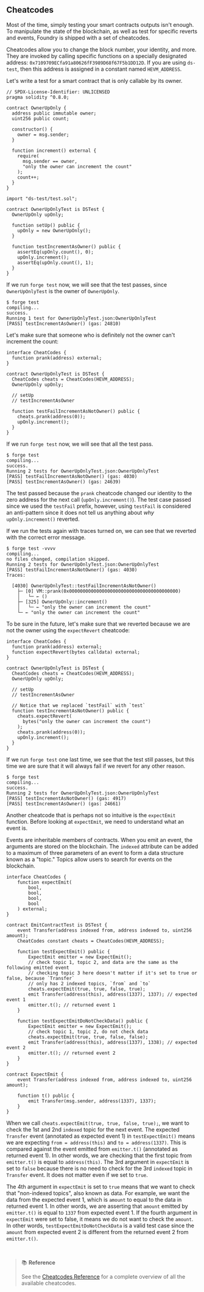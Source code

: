 ## Cheatcodes

Most of the time, simply testing your smart contracts outputs isn't enough. To manipulate the state of the blockchain, as well as test for specific reverts and events, Foundry is shipped with a set of cheatcodes.

Cheatcodes allow you to change the block number, your identity, and more. They are invoked by calling specific functions on a specially designated address: `0x7109709ECfa91a80626fF3989D68f67F5b1DD12D`. If you are using `ds-test`, then this address is assigned in a constant named `HEVM_ADDRESS`.

Let's write a test for a smart contract that is only callable by its owner.

```solidity
// SPDX-License-Identifier: UNLICENSED
pragma solidity ^0.8.0;

contract OwnerUpOnly {
  address public immutable owner;
  uint256 public count;

  constructor() {
    owner = msg.sender;
  }

  function increment() external {
    require(
      msg.sender == owner,
      "only the owner can increment the count"
    );
    count++;
  }
}

import "ds-test/test.sol";

contract OwnerUpOnlyTest is DSTest {
  OwnerUpOnly upOnly;

  function setUp() public {
    upOnly = new OwnerUpOnly();
  }

  function testIncrementAsOwner() public {
    assertEq(upOnly.count(), 0);
    upOnly.increment();
    assertEq(upOnly.count(), 1);
  }
}
```

If we run `forge test` now, we will see that the test passes, since `OwnerUpOnlyTest` is the owner of `OwnerUpOnly`.

```ignore
$ forge test
compiling...
success.
Running 1 test for OwnerUpOnlyTest.json:OwnerUpOnlyTest
[PASS] testIncrementAsOwner() (gas: 24810)
```

Let's make sure that someone who is definitely not the owner can't increment the count:

```solidity
interface CheatCodes {
  function prank(address) external;
}

contract OwnerUpOnlyTest is DSTest {
  CheatCodes cheats = CheatCodes(HEVM_ADDRESS);
  OwnerUpOnly upOnly;

  // setUp
  // testIncrementAsOwner

  function testFailIncrementAsNotOwner() public {
    cheats.prank(address(0));
    upOnly.increment();
  }
}
```

If we run `forge test` now, we will see that all the test pass.

```ignore
$ forge test
compiling...
success.
Running 2 tests for OwnerUpOnlyTest.json:OwnerUpOnlyTest
[PASS] testFailIncrementAsNotOwner() (gas: 4030)
[PASS] testIncrementAsOwner() (gas: 24639)
```

The test passed because the `prank` cheatcode changed our identity to the zero address for the next call (`upOnly.increment()`). The test case passed since we used the `testFail` prefix, however, using `testFail` is considered an anti-pattern since it does not tell us anything about *why* `upOnly.increment()` reverted.

If we run the tests again with traces turned on, we can see that we reverted with the correct error message.

```ignore
$ forge test -vvvv
compiling...
no files changed, compilation skipped.
Running 2 tests for OwnerUpOnlyTest.json:OwnerUpOnlyTest
[PASS] testFailIncrementAsNotOwner() (gas: 4030)
Traces:

  [4030] OwnerUpOnlyTest::testFailIncrementAsNotOwner()
    ├─ [0] VM::prank(0x0000000000000000000000000000000000000000)
    │   └─ ← ()
    ├─ [325] OwnerUpOnly::increment()
    │   └─ ← "only the owner can increment the count"
    └─ ← "only the owner can increment the count"
```

To be sure in the future, let's make sure that we reverted because we are not the owner using the `expectRevert` cheatcode:

```solidity
interface CheatCodes {
  function prank(address) external;
  function expectRevert(bytes calldata) external;
}

contract OwnerUpOnlyTest is DSTest {
  CheatCodes cheats = CheatCodes(HEVM_ADDRESS);
  OwnerUpOnly upOnly;

  // setUp
  // testIncrementAsOwner

  // Notice that we replaced `testFail` with `test`
  function testIncrementAsNotOwner() public {
    cheats.expectRevert(
      bytes("only the owner can increment the count")
    );
    cheats.prank(address(0));
    upOnly.increment();
  }
}
```

If we run `forge test` one last time, we see that the test still passes, but this time we are sure that it will always fail if we revert for any other reason.

```ignore
$ forge test
compiling...
success.
Running 2 tests for OwnerUpOnlyTest.json:OwnerUpOnlyTest
[PASS] testIncrementAsNotOwner() (gas: 4917)
[PASS] testIncrementAsOwner() (gas: 24661)
```

Another cheatcode that is perhaps not so intuitive is the `expectEmit` function. Before looking at `expectEmit`, we need to understand what an event is.

Events are inheritable members of contracts. When you emit an event, the arguments are stored on the blockchain. The `indexed` attribute can be added to a maximum of three parameters of an event to form a data structure known as a "topic." Topics allow users to search for events on the blockchain.

```solidity
interface CheatCodes {
    function expectEmit(
        bool,
        bool,
        bool,
        bool
    ) external;
}

contract EmitContractTest is DSTest {
    event Transfer(address indexed from, address indexed to, uint256 amount);
    CheatCodes constant cheats = CheatCodes(HEVM_ADDRESS);

    function testExpectEmit() public {
        ExpectEmit emitter = new ExpectEmit();
        // check topic 1, topic 2, and data are the same as the following emitted event
        // checking topic 3 here doesn't matter if it's set to true or false, because `Transfer`
        // only has 2 indexed topics, `from` and `to`
        cheats.expectEmit(true, true, false, true);
        emit Transfer(address(this), address(1337), 1337); // expected event 1
        emitter.t(); // returned event 1
    }

    function testExpectEmitDoNotCheckData() public {
        ExpectEmit emitter = new ExpectEmit();
        // check topic 1, topic 2, do not check data
        cheats.expectEmit(true, true, false, false);
        emit Transfer(address(this), address(1337), 1338); // expected event 2
        emitter.t(); // returned event 2
    }
}

contract ExpectEmit {
    event Transfer(address indexed from, address indexed to, uint256 amount);

    function t() public {
        emit Transfer(msg.sender, address(1337), 1337);
    }
}
```

When we call `cheats.expectEmit(true, true, false, true);`, we want to check the 1st and 2nd `indexed` topic for the next event. The expected `Transfer` event (annotated as expected event 1) in `testExpectEmit()` means we are expecting `from = address(this)` and `to = address(1337)`. This is compared against the event emitted from `emitter.t()` (annotated as returned event 1). In other words, we are checking that the first topic from `emitter.t()` is equal to `address(this)`. The 3rd argument in `expectEmit` is set to `false` because there is no need to check for the 3rd `indexed` topic in `Transfer` event. It does not matter even if we set to `true`.

The 4th argument in `expectEmit` is set to `true` means that we want to check that "non-indexed topics", also known as data. For example, we want the data from the expected event 1, which is `amount` to equal to the data in returned event 1. In other words, we are asserting that `amount` emitted by `emitter.t()` is equal to `1337` from expected event 1. If the fourth argument in `expectEmit` were set to false, it means we do not want to check the `amount`. In other words, `testExpectEmitDoNotCheckData` is a valid test case since the `amount` from expected event 2 is different from the returned event 2 from `emitter.t()`.

<br>

> 📚 **Reference**
>
> See the [Cheatcodes Reference](../reference/cheatcodes.md) for a complete overview of all the available cheatcodes.
